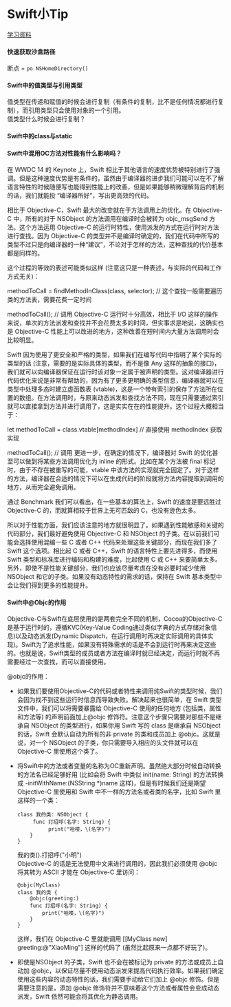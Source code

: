 # Swift小Tip

[学习资料](http://swifter.tips/)

####  快速获取沙盒路径  
断点 + `po NSHomeDirectory()`

#### Swift中的值类型与引用类型
值类型在传递和赋值的时候会进行复制（有条件的复制，比不是任何情况都进行复制），而引用类型只会使用对象的一个引用。  
值类型什么时候会进行复制？

#### Swift中的class与static


#### Swift中混用OC方法对性能有什么影响吗？
在 WWDC 14 的 Keynote 上，Swift 相比于其他语言的速度优势被特别进行了强调。但是这种速度优势是有条件的，虽然由于编译器的进步我们可能可以在不了解语言特性的时候随便写也能得到性能上的改善，但是如果能够稍微理解背后的机制的话，我们就能投 “编译器所好”，写出更高效的代码。

相比于 Objective-C，Swift 最大的改变就在于方法调用上的优化。在 Objective-C 中，所有的对于 NSObject 的方法调用在编译时会被转为 objc_msgSend 方法。这个方法运用 Objective-C 的运行时特性，使用派发的方式在运行时对方法进行查找。因为 Objective-C 的类型并不是编译时确定的，我们在代码中所写的类型不过只是向编译器的一种“建议”，不论对于怎样的方法，这种查找的代价基本都是同样的。

这个过程的等效的表述可能类似这样 (注意这只是一种表述，与实际的代码和工作方式无关)：

methodToCall = findMethodInClass(class, selector);
// 这个查找一般需要遍历类的方法表，需要花费一定时间

methodToCall();  // 调用
Objective-C 运行时十分高效，相比于 I/O 这样的操作来说，单次的方法派发和查找并不会花费太多的时间，但实事求是地说，这确实也是 Objective-C 性能上可以改进的地方，这种改善在短时间内大量方法调用时会比较明显。

Swift 因为使用了更安全和严格的类型，如果我们在编写代码中指明了某个实际的类型的话 (注意，需要的是实际具体的类型，而不是像 Any 这样的抽象的接口)，我们就可以向编译器保证在运行时该对象一定属于被声明的类型。这对编译器进行代码优化来说是非常有帮助的，因为有了更多更明确的类型信息，编译器就可以在类型中处理多态时建立虚函数表 (vtable)，这是一个带有索引的保存了方法所在位置的数组。在方法调用时，与原来动态派发和查找方法不同，现在只需要通过索引就可以直接拿到方法并进行调用了，这是实实在在的性能提升。这个过程大概相当于：

let methodToCall = class.vtable[methodIndex]
// 直接使用 methodIndex 获取实现

methodToCall();  // 调用
更进一步，在确定的情况下，编译器对 Swift 的优化甚至可以做到将某些方法调用优化为 inline 的形式。比如在某个方法被 final 标记时，由于不存在被重写的可能，vtable 中该方法的实现就完全固定了。对于这样的方法，编译器在合适的情况下可以在生成代码的阶段就将方法内容提取到调用的地方，从而完全避免调用。

通过 Benchmark 我们可以看出，在一些基本的算法上，Swift 的速度是要远胜过 Objective-C 的，而就算相较于世界上无可匹敌的 C，也没有逊色太多。

所以对于性能方面，我们应该注意的地方就很明显了。如果遇到性能敏感和关键的代码部分，我们最好避免使用 Objective-C 和 NSObject 的子类。在以前我们可能会选择使用混编一些 C 或者 C++ 代码来处理这些关键部分，而现在我们多了 Swift 这个选项。相比起 C 或者 C++，Swift 的语言特性上要先进得多，而使用 Swift 类型和标准库进行编码和构建的难度，比起使用 C 或 C++ 来要简单太多。另外，即使不是性能关键部分，我们也应该尽量考虑在没有必要时减少使用 NSObject 和它的子类。如果没有动态特性的需求的话，保持在 Swift 基本类型中会让我们得到更多的性能提升。

#### Swift中@Objc的作用
Objective-C与Swift在底层使用的是两套完全不同的机制，Cocoa的Objective-C是基于运行时的，遵循KVC(Key-Value Coding通过类似字典的方式存储对象信息)以及动态派发(Dynamic Dispatch，在运行调用时再决定实际调用的具体实现)。Swift为了追求性能，如果没有特殊需求的话是不会到运行时再来决定这些的。也就是说，Swift类型的成员或者方法在编译时就已经决定，而运行时就不再需要经过一次查找，而可以直接使用。  

@objc的作用：  

* 如果我们要使用Objective-C的代码或者特性来调用纯Swift的类型时候，我们会因为找不到这些运行时信息而导致失败。解决起来也很简单，在 Swift 类型文件中，我们可以将需要暴露给 Objective-C 使用的任何地方 (包括类，属性和方法等) 的声明前面加上@objc 修饰符。注意这个步骤只需要对那些不是继承自 NSObject 的类型进行，如果你用 Swift 写的 class 是继承自 NSObject 的话，Swift 会默认自动为所有的非 private 的类和成员加上 @objc。这就是说，对一个 NSObject 的子类，你只需要导入相应的头文件就可以在 Objective-C 里使用这个类了。  

* 将Swift中的方法或者变量的名称为OC重新声明。虽然绝大部分时候自动转换的方法名已经足够好用 (比如会将 Swift 中类似 init(name: String) 的方法转换成 -initWithName:(NSString *)name 这样)，但是有时候我们还是期望 Objective-C 里使用和 Swift 中不一样的方法名或者类的名字，比如 Swift 里这样的一个类：  

	```
	class 我的类: NSObject {
   		 func 打招呼(名字: String) {
   	   		  print("哈喽，\(名字)")
   	 	}
	}
	```
	我的类().打招呼("小明")  
	Objective-C 的话是无法使用中文来进行调用的，因此我们必须使用 @objc 将其转为 ASCII 才能在 Objective-C 里访问：

	```
    @objc(MyClass)
    class 我的类 {
        @objc(greeting:)
        func 打招呼(名字: String) {
            print("哈喽，\(名字)")
        }
    }
	```
 
	这样，我们在 Objective-C 里就能调用 [[MyClass new] greeting:@"XiaoMing"] 这样的代码了 (虽然比起原来一点都不好玩了)。

* 即使是NSObject 的子类，Swift 也不会在被标记为 private 的方法或成员上自动加 @objc，以保证尽量不使用动态派发来提高代码执行效率。如果我们确定使用这些内容的动态特性的话，我们需要手动给它们加上 @objc 修饰。但是需要注意的是，添加 @objc 修饰符并不意味着这个方法或者属性会变成动态派发，Swift 依然可能会将其优化为静态调用。
